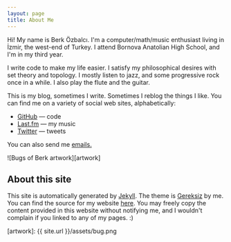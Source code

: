 ```yaml
---
layout: page
title: About Me
---
```


Hi! My name is Berk Özbalcı. I'm a computer/math/music enthusiast living in İzmir, the west-end of Turkey. I attend Bornova Anatolian High School, and I'm in my third year.

I write code to make my life easier. I satisfy my philosophical desires with set theory and topology. I mostly listen to jazz, and some progressive rock once in a while. I also play the flute and the guitar.

This is my blog, sometimes I write. Sometimes I reblog the things I like. You can find me on a variety of social web sites, alphabetically:

* [GitHub][github] — code
* [Last.fm][lastfm] — my music
* [Twitter][twitter] — tweets

You can also send me [emails.][email]

![Bugs of Berk artwork][artwork]

## About this site

This site is automatically generated by [Jekyll][jekyll]. The theme is [Gereksiz][gereksiz] by me. You can find the source for my website [here][blogsrc]. You may freely copy the content provided in this website without notifying me, and I wouldn't complain if you linked to any of my pages. :)


[email]: mailto:berkozbalci@gmail.com
[github]: https://github.com/berkoz
[lastfm]: http://www.last.fm/user/theconjuring666
[twitter]: https://twitter.com/bozbalci
[jekyll]: http://jekyllrb.com
[gereksiz]: https://github.com/berkoz/gereksiz
[blogsrc]: https://github.com/berkoz/blog
[artwork]: {{ site.url }}/assets/bug.png
